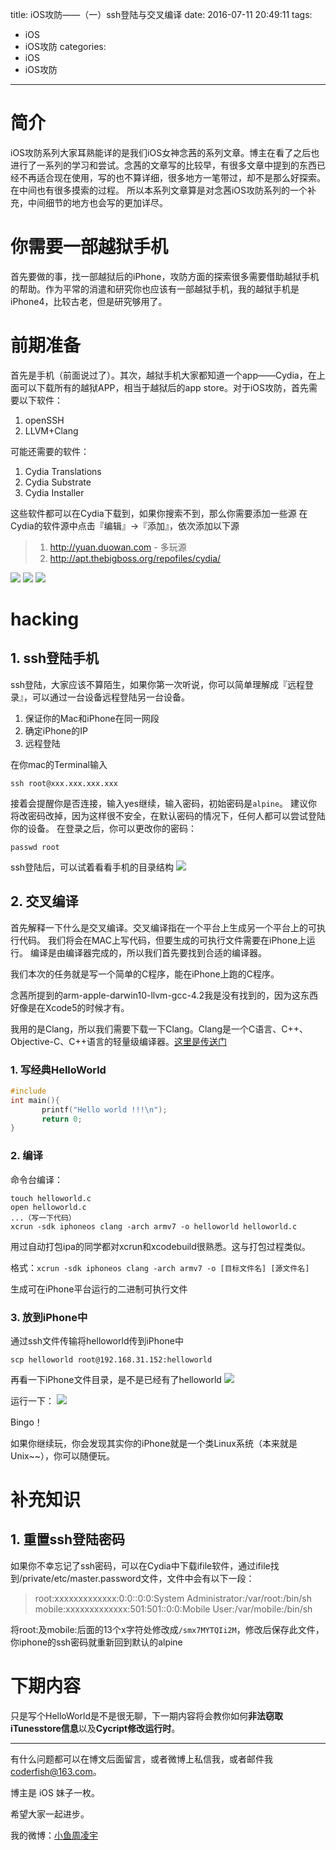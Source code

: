 title: iOS攻防——（一）ssh登陆与交叉编译
date: 2016-07-11 20:49:11
tags:
  - iOS
  - iOS攻防
categories:
  - iOS
  - iOS攻防
---

# 简介
iOS攻防系列大家耳熟能详的是我们iOS女神念茜的系列文章。博主在看了之后也进行了一系列的学习和尝试。念茜的文章写的比较早，有很多文章中提到的东西已经不再适合现在使用，写的也不算详细，很多地方一笔带过，却不是那么好探索。在中间也有很多摸索的过程。
所以本系列文章算是对念茜iOS攻防系列的一个补充，中间细节的地方也会写的更加详尽。

# 你需要一部越狱手机
首先要做的事，找一部越狱后的iPhone，攻防方面的探索很多需要借助越狱手机的帮助。作为平常的消遣和研究你也应该有一部越狱手机，我的越狱手机是iPhone4，比较古老，但是研究够用了。

# 前期准备
首先是手机（前面说过了）。其次，越狱手机大家都知道一个app——Cydia，在上面可以下载所有的越狱APP，相当于越狱后的app store。对于iOS攻防，首先需要以下软件：
1. openSSH
2. LLVM+Clang

可能还需要的软件：
1. Cydia Translations
2. Cydia Substrate
3. Cydia Installer

这些软件都可以在Cydia下载到，如果你搜索不到，那么你需要添加一些源
在Cydia的软件源中点击『编辑』->『添加』，依次添加以下源
> 1. http://yuan.duowan.com - 多玩源
> 2. http://apt.thebigboss.org/repofiles/cydia/

<!--more-->

![](http://7xt4xp.com1.z0.glb.clouddn.com/blog_iOS%E6%94%BB%E9%98%B2%E2%80%94%E2%80%94%EF%BC%88%E4%B8%80%EF%BC%89ssh%E7%99%BB%E9%99%86%E4%B8%8E%E4%BA%A4%E5%8F%89%E7%BC%96%E8%AF%91-01.PNG-w375)
![](http://7xt4xp.com1.z0.glb.clouddn.com/blog_iOS%E6%94%BB%E9%98%B2%E2%80%94%E2%80%94%EF%BC%88%E4%B8%80%EF%BC%89ssh%E7%99%BB%E9%99%86%E4%B8%8E%E4%BA%A4%E5%8F%89%E7%BC%96%E8%AF%91-02.PNG-w375)
![](http://7xt4xp.com1.z0.glb.clouddn.com/blog_iOS%E6%94%BB%E9%98%B2%E2%80%94%E2%80%94%EF%BC%88%E4%B8%80%EF%BC%89ssh%E7%99%BB%E9%99%86%E4%B8%8E%E4%BA%A4%E5%8F%89%E7%BC%96%E8%AF%91-03.PNG-w375)

# hacking
## 1. ssh登陆手机
ssh登陆，大家应该不算陌生，如果你第一次听说，你可以简单理解成『远程登录』，可以通过一台设备远程登陆另一台设备。

1. 保证你的Mac和iPhone在同一网段
2. 确定iPhone的IP
3. 远程登陆

在你mac的Terminal输入

```
ssh root@xxx.xxx.xxx.xxx
```

接着会提醒你是否连接，输入yes继续，输入密码，初始密码是`alpine`。
建议你将改密码改掉，因为这样很不安全，在默认密码的情况下，任何人都可以尝试登陆你的设备。
在登录之后，你可以更改你的密码：

```
passwd root
```

ssh登陆后，可以试着看看手机的目录结构
![](http://7xt4xp.com1.z0.glb.clouddn.com/blog_iOS%E6%94%BB%E9%98%B2%E2%80%94%E2%80%94%EF%BC%88%E4%B8%80%EF%BC%89ssh%E7%99%BB%E9%99%86%E4%B8%8E%E4%BA%A4%E5%8F%89%E7%BC%96%E8%AF%91-05.png)
 
## 2. 交叉编译
首先解释一下什么是交叉编译。交叉编译指在一个平台上生成另一个平台上的可执行代码。
我们将会在MAC上写代码，但要生成的可执行文件需要在iPhone上运行。
编译是由编译器完成的，所以我们首先要找到合适的编译器。

我们本次的任务就是写一个简单的C程序，能在iPhone上跑的C程序。

念茜所提到的arm-apple-darwin10-llvm-gcc-4.2我是没有找到的，因为这东西好像是在Xcode5的时候才有。

我用的是Clang，所以我们需要下载一下Clang。Clang是一个C语言、C++、Objective-C、C++语言的轻量级编译器。[这里是传送门](http://clang.llvm.org/get_started.html)

### 1. 写经典HelloWorld

```c
#include                                                                                               
int main(){   
       printf("Hello world !!!\n");   
       return 0;   
} 
```

### 2. 编译
命令台编译：

```
touch helloworld.c
open helloworld.c
...（写一下代码）
xcrun -sdk iphoneos clang -arch armv7 -o helloworld helloworld.c
```

用过自动打包ipa的同学都对xcrun和xcodebuild很熟悉。这与打包过程类似。

格式：`xcrun -sdk iphoneos clang -arch armv7 -o [目标文件名] [源文件名]`

生成可在iPhone平台运行的二进制可执行文件

### 3. 放到iPhone中
通过ssh文件传输将helloworld传到iPhone中

```
scp helloworld root@192.168.31.152:helloworld
```

再看一下iPhone文件目录，是不是已经有了helloworld
![](http://7xt4xp.com1.z0.glb.clouddn.com/blog_iOS%E6%94%BB%E9%98%B2%E2%80%94%E2%80%94%EF%BC%88%E4%B8%80%EF%BC%89ssh%E7%99%BB%E9%99%86%E4%B8%8E%E4%BA%A4%E5%8F%89%E7%BC%96%E8%AF%91-06.png)

运行一下：
![](http://7xt4xp.com1.z0.glb.clouddn.com/blog_iOS%E6%94%BB%E9%98%B2%E2%80%94%E2%80%94%EF%BC%88%E4%B8%80%EF%BC%89ssh%E7%99%BB%E9%99%86%E4%B8%8E%E4%BA%A4%E5%8F%89%E7%BC%96%E8%AF%91-07.png)

Bingo！

如果你继续玩，你会发现其实你的iPhone就是一个类Linux系统（本来就是Unix~~），你可以随便玩。

# 补充知识
## 1. 重置ssh登陆密码
如果你不幸忘记了ssh密码，可以在Cydia中下载ifile软件，通过ifile找到/private/etc/master.password文件，文件中会有以下一段：

> root:xxxxxxxxxxxxx:0:0::0:0:System
> Administrator:/var/root:/bin/sh
> mobile:xxxxxxxxxxxxx:501:501::0:0:Mobile
> User:/var/mobile:/bin/sh

将root:及mobile:后面的13个x字符处修改成`/smx7MYTQIi2M`，修改后保存此文件，你iphone的ssh密码就重新回到默认的alpine

# 下期内容
只是写个HelloWorld是不是很无聊，下一期内容将会教你如何**非法窃取iTunesstore信息**以及**Cycript修改运行时**。

----

有什么问题都可以在博文后面留言，或者微博上私信我，或者邮件我 <coderfish@163.com>。

博主是 iOS 妹子一枚。

希望大家一起进步。

我的微博：[小鱼周凌宇](http://weibo.com/coderfish/)

